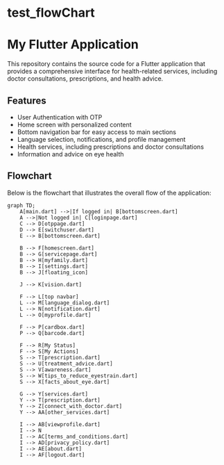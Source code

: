 # test_flowChart

# My Flutter Application

This repository contains the source code for a Flutter application that provides a comprehensive interface for health-related services, including doctor consultations, prescriptions, and health advice.

## Features

- User Authentication with OTP
- Home screen with personalized content
- Bottom navigation bar for easy access to main sections
- Language selection, notifications, and profile management
- Health services, including prescriptions and doctor consultations
- Information and advice on eye health

## Flowchart

Below is the flowchart that illustrates the overall flow of the application:

```mermaid
graph TD;
    A[main.dart] -->|If logged in| B[bottomscreen.dart]
    A -->|Not logged in| C[loginpage.dart]
    C --> D[otppage.dart]
    D --> E[switchuser.dart]
    E --> B[bottomscreen.dart]

    B --> F[homescreen.dart]
    B --> G[servicepage.dart]
    B --> H[myfamily.dart]
    B --> I[settings.dart]
    B --> J[floating_icon]
    
    J --> K[vision.dart]

    F --> L[top navbar]
    L --> M[language_dialog.dart]
    L --> N[notification.dart]
    L --> O[myprofile.dart]

    F --> P[cardbox.dart]
    P --> Q[barcode.dart]
    
    F --> R[My Status]
    F --> S[My Actions]
    S --> T[prescription.dart]
    S --> U[treatment_advice.dart]
    S --> V[awareness.dart]
    S --> W[tips_to_reduce_eyestrain.dart]
    S --> X[facts_about_eye.dart]

    G --> Y[services.dart]
    Y --> T[prescription.dart]
    Y --> Z[connect_with_doctor.dart]
    Y --> AA[other_services.dart]

    I --> AB[viewprofile.dart]
    I --> N
    I --> AC[terms_and_conditions.dart]
    I --> AD[privacy_policy.dart]
    I --> AE[about.dart]
    I --> AF[logout.dart]
